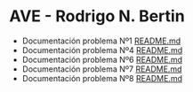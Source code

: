 # AVE - Rodrigo N. Bertin

- Documentación problema Nº1 [README.md](problem_1%2FREADME.md)
- Documentación problema Nº4 [README.md](problem_4%2FREADME.md)
- Documentación problema Nº6 [README.md](problem_6%2FREADME.md)
- Documentación problema Nº7 [README.md](problem_7%2FREADME.md)
- Documentación problema Nº8 [README.md](problem_7%2FREADME.md)